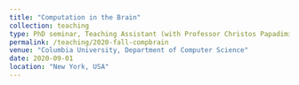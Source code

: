 ```yaml
---
title: "Computation in the Brain"
collection: teaching
type: PhD seminar, Teaching Assistant (with Professor Christos Papadimitriou)
permalink: /teaching/2020-fall-compbrain
venue: "Columbia University, Department of Computer Science"
date: 2020-09-01
location: "New York, USA"
---
```

